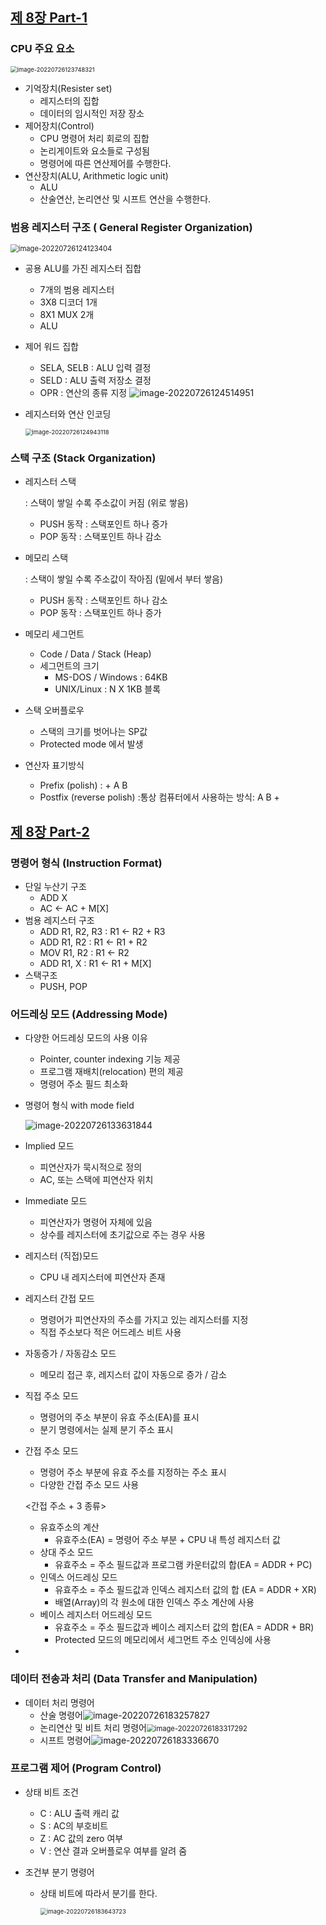 ## [제 8장 Part-1](https://www.youtube.com/watch?v=-Y2-gdesND8&list=PLc8fQ-m7b1hCHTT7VH2oo0Ng7Et096dYc&index=18)

### CPU 주요 요소

<img src="C:\Users\multicampus\AppData\Roaming\Typora\typora-user-images\image-20220726123748321.png" alt="image-20220726123748321" style="zoom:67%;" />

- 기억장치(Resister set)
  - 레지스터의 집합
  - 데이터의 임시적인 저장 장소
- 제어장치(Control)
  - CPU 명령어 처리 회로의 집합
  - 논리게이트와 요소들로 구성됨
  - 명령어에 따른 연산제어를 수행한다.
- 연산장치(ALU, Arithmetic logic unit)
  - ALU 
  - 산술연산, 논리연산 및 시프트 연산을 수행한다. 

### 범용 레지스터 구조 ( General Register Organization)

<img src="C:\Users\multicampus\AppData\Roaming\Typora\typora-user-images\image-20220726124123404.png" alt="image-20220726124123404" style="zoom:80%;" />

- 공용 ALU를 가진 레지스터 집합

  - 7개의 범용 레지스터
  - 3X8 디코더 1개
  - 8X1 MUX 2개
  - ALU

- 제어 워드 집합

  - SELA, SELB : ALU 입력 결정             
  - SELD : ALU 출력 저장소 결정
  - OPR : 연산의 종류 지정                      ![image-20220726124514951](C:\Users\multicampus\AppData\Roaming\Typora\typora-user-images\image-20220726124514951.png)

- 레지스터와 연산 인코딩

  <img src="C:\Users\multicampus\AppData\Roaming\Typora\typora-user-images\image-20220726124943118.png" alt="image-20220726124943118" style="zoom:67%;" />





### 스택 구조 (Stack Organization)

- 레지스터 스택

  : 스택이 쌓일 수록 주소값이 커짐 (위로 쌓음)

  - PUSH 동작 : 스택포인트 하나 증가
  - POP 동작 : 스택포인트 하나 감소

- 메모리 스택

  :  스택이 쌓일 수록 주소값이 작아짐 (밑에서 부터 쌓음)

  - PUSH 동작 : 스택포인트 하나 감소
  - POP 동작 : 스택포인트 하나 증가

- 메모리 세그먼트

  - Code / Data / Stack (Heap)
  - 세그먼트의 크기
    - MS-DOS / Windows : 64KB
    - UNIX/Linux : N X 1KB 블록

- 스택 오버플로우

  - 스택의 크기를 벗어나는 SP값
  - Protected mode 에서 발생

- 연산자 표기방식

  - Prefix (polish) : + A B 
  - Postfix (reverse polish) :통상 컴퓨터에서 사용하는 방식: A B + 





## [제 8장 Part-2](https://www.youtube.com/watch?v=uQrRlccgSs4&list=PLc8fQ-m7b1hCHTT7VH2oo0Ng7Et096dYc&index=19)

### 명령어 형식 (Instruction Format)

- 단일 누산기 구조
  - ADD X
  - AC <- AC + M[X]
- 범용 레지스터 구조
  - ADD R1, R2, R3 : R1 <- R2 + R3
  - ADD R1, R2 : R1 <- R1 + R2
  - MOV R1, R2 : R1 <- R2
  - ADD R1, X : R1 <- R1 + M[X]
- 스택구조
  - PUSH, POP

### 어드레싱 모드 (Addressing Mode)

- 다양한 어드레싱 모드의 사용 이유

  - Pointer, counter indexing  기능 제공
  - 프로그램 재배치(relocation) 편의 제공
  - 명령어 주소 필드 최소화

- 명령어 형식  with mode field

  ![image-20220726133631844](C:\Users\multicampus\AppData\Roaming\Typora\typora-user-images\image-20220726133631844.png)

- Implied 모드

  - 피연산자가 묵시적으로 정의
  - AC, 또는 스택에 피연산자 위치

- Immediate 모드

  - 피연산자가 명령어 자체에 있음
  - 상수를 레지스터에 초기값으로 주는 경우 사용

- 레지스터 (직접)모드

  - CPU 내 레지스터에 피연산자 존재

- 레지스터 간접 모드

  - 명령어가 피연산자의 주소를 가지고 있는 레지스터를 지정
  - 직접 주소보다 적은 어드레스 비트 사용

- 자동증가 / 자동감소 모드

  - 메모리 접근 후, 레지스터 값이 자동으로 증가 / 감소

- 직접 주소 모드

  - 명령어의 주소 부분이 유효 주소(EA)를 표시
  - 분기 명령에서는 실제 분기 주소 표시

- 간접 주소 모드

  - 명령어 주소 부분에 유효 주소를 지정하는 주소 표시
  - 다양한 간접 주소 모드 사용

  <간접 주소 + 3 종류> 

  - 유효주소의 계산
    - 유효주소(EA) = 명령어 주소 부분 + CPU 내 특성 레지스터 값
  - 상대 주소 모드
    - 유효주소 = 주소 필드값과 프로그램 카운터값의 합(EA = ADDR + PC)
  - 인덱스 어드레싱 모드
    - 유효주소 = 주소 필드값과 인덱스 레지스터 값의 합 (EA = ADDR + XR)
    - 배열(Array)의 각 원소에 대한 인덱스 주소 계산에 사용
  - 베이스 레지스터 어드레싱 모드
    - 유효주소 = 주소 필드값과 베이스 레지스터 값의 합(EA = ADDR + BR)
    - Protected 모드의 메모리에서 세그먼트 주소 인덱싱에 사용

- 

### 데이터 전송과 처리 (Data Transfer and Manipulation)

- 데이터 처리 명령어
  - 산술 명령어![image-20220726183257827](C:\Users\multicampus\AppData\Roaming\Typora\typora-user-images\image-20220726183257827.png)
  - 논리연산 및 비트 처리 명령어<img src="C:\Users\multicampus\AppData\Roaming\Typora\typora-user-images\image-20220726183317292.png" alt="image-20220726183317292" style="zoom:80%;" />
  - 시프트 명령어![image-20220726183336670](C:\Users\multicampus\AppData\Roaming\Typora\typora-user-images\image-20220726183336670.png)

### 프로그램 제어 (Program Control)

- 상태 비트 조건

  - C : ALU 출력 캐리 값
  - S : AC의 부호비트
  - Z : AC 값의 zero 여부
  - V : 연산 결과 오버플로우 여부를 알려 줌

- 조건부 분기 명령어

  - 상태 비트에 따라서 분기를 한다. 

    <img src="C:\Users\multicampus\AppData\Roaming\Typora\typora-user-images\image-20220726183643723.png" alt="image-20220726183643723" style="zoom:67%;" />

